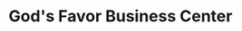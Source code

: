 ---
title: "God's Favor Business Center"
url: /gbarnga/gods-favor-business-center/
shop: Lebensmittel
---